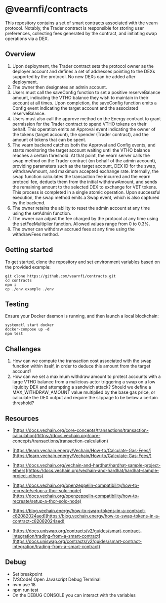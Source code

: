 # @vearnfi/contracts

This repository contains a set of smart contracts associated with the vearn protocol. Notably, the Trader contract is responsible for storing user preferences, collecting fees generated by the contract, and initiating swap operations via a DEX.

## Overview

1. Upon deployment, the Trader contract sets the protocol owner as the deployer account and defines a set of addresses pointing to the DEXs supported by the protocol. No new DEXs can be added after deployment.
2. The owner then designates an admin account.
3. Users must call the saveConfig function to set a positive reserveBalance amount, indicating the VTHO balance they wish to maintain in their account at all times. Upon completion, the saveConfig function emits a Config event indicating the target account and the associated reserveBalance.
4. Users must also call the approve method on the Energy contract to grant permission for the Trader contract to spend VTHO tokens on their behalf. This operation emits an Approval event indicating the owner of the tokens (target account), the spender (Trader contract), and the amount of tokens that can be spent.
5. The vearn backend catches both the Approval and Config events, and starts monitoring the target account waiting until the VTHO balance reaches a certain threshold. At that point, the vearn server calls the swap method on the Trader contract (on behalf of the admin account), providing parameters such as the target account, DEX ID for the swap, withdrawAmount, and maximum accepted exchange rate. Internally, the swap function calculates the transaction fee incurred and the vearn protocol fee, deducts them from the initial withdrawAmount, and sends the remaining amount to the selected DEX to exchange for VET tokens. This process is completed in a single atomic operation. Upon successful execution, the swap method emits a Swap event, which is also captured by the backend.
6. The owner retains the ability to reset the admin account at any time using the setAdmin function.
7. The owner can adjust the fee charged by the protocol at any time using the setFeeMultiplier function. Allowed values range from 0 to 0.3%.
8. The owner can withdraw accrued fees at any time using the withdrawFees method.

## Getting started

To get started, clone the repository and set environment variables based on the provided example:

```
git clone https://github.com/vearnfi/contracts.git
cd contracts
npm i
cp ./env.example ./env
```

## Testing

Ensure your Docker daemon is running, and then launch a local blockchain:

```
systemctl start docker
docker-compose up -d
npm test
```

## Challenges

1. How can we compute the transaction cost associated with the swap function within itself, in order to deduce this amount from the target account?
2. How can we set a maximum withdraw amount to protect accounts with a large VTHO balance from a malicious actor triggering a swap on a low liquidity DEX and attempting a sandwich attack? Should we define a MAX_WITHDRAW_AMOUNT value multiplied by the base gas price, or calculate the DEX output and require the slippage to be below a certain threshold?

## Resources

- [https://docs.vechain.org/core-concepts/transactions/transaction-calculation](https://docs.vechain.org/core-concepts/transactions/transaction-calculation)

- [https://learn.vechain.energy/Vechain/How-to/Calculate-Gas-Fees/](https://learn.vechain.energy/Vechain/How-to/Calculate-Gas-Fees/)

- [https://docs.vechain.org/vechain-and-hardhat/hardhat-sample-project-ethers](https://docs.vechain.org/vechain-and-hardhat/hardhat-sample-project-ethers)

- [https://docs.vechain.org/openzeppelin-compatibility/how-to-recreate/setup-a-thor-solo-node](https://docs.vechain.org/openzeppelin-compatibility/how-to-recreate/setup-a-thor-solo-node)

- [https://blog.vechain.energy/how-to-swap-tokens-in-a-contract-c82082024aed](https://blog.vechain.energy/how-to-swap-tokens-in-a-contract-c82082024aed)

- [https://docs.uniswap.org/contracts/v2/guides/smart-contract-integration/trading-from-a-smart-contract](https://docs.uniswap.org/contracts/v2/guides/smart-contract-integration/trading-from-a-smart-contract)

## Debug

- Set breakpoint
- (VSCode) Open Javascript Debug Terminal
- nvm use 18
- npm run test
- On the DEBUG CONSOLE you can interact with the variables
